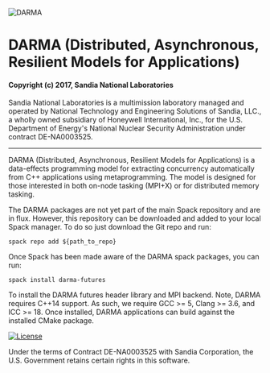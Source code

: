 ![DARMA](https://github.com/darma-tasking/darma-frontend/blob/devel/logo.png)

# DARMA (Distributed, Asynchronous, Resilient Models for Applications) 

#### Copyright (c) 2017, Sandia National Laboratories
Sandia National Laboratories is a multimission laboratory managed and operated
by National Technology and Engineering Solutions of Sandia, LLC., a wholly 
owned subsidiary of Honeywell International, Inc., for the U.S. Department of 
Energy's National Nuclear Security Administration under contract DE-NA0003525.

---

DARMA (Distributed, Asynchronous, Resilient Models for Applications) is a
data-effects programming model for extracting concurrency automatically
from C++ applications using metaprogramming. The model is designed for those
interested in both on-node tasking (MPI+X) or for distributed memory tasking.

The DARMA packages are not yet part of the main Spack repository and
are in flux. However, this repository can be downloaded and added to your
local Spack manager. To do so just download the Git repo and run:

````
spack repo add ${path_to_repo}
````

Once Spack has been made aware of the DARMA spack packages, you can run:

````
spack install darma-futures
````

To install the DARMA futures header library and MPI backend.
Note, DARMA requires C++14 support. As such, we require GCC >= 5, Clang >= 3.6,
and ICC >= 18. Once installed, DARMA applications can build against the installed CMake package. 


[![License](https://img.shields.io/badge/License-BSD%203--Clause-blue.svg)](https://opensource.org/licenses/BSD-3-Clause)

Under the terms of Contract DE-NA0003525 with Sandia Corporation, 
the U.S. Government retains certain rights in this software.

